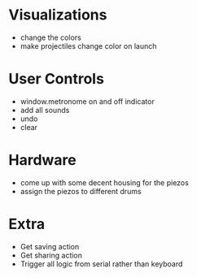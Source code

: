 # Visualizations
- change the colors
- make projectiles change color on launch

# User Controls
- window.metronome on and off indicator
- add all sounds
- undo
- clear

# Hardware
- come up with some decent housing for the piezos
- assign the piezos to different drums

# Extra
- Get saving action
- Get sharing action
- Trigger all logic from serial rather than keyboard
